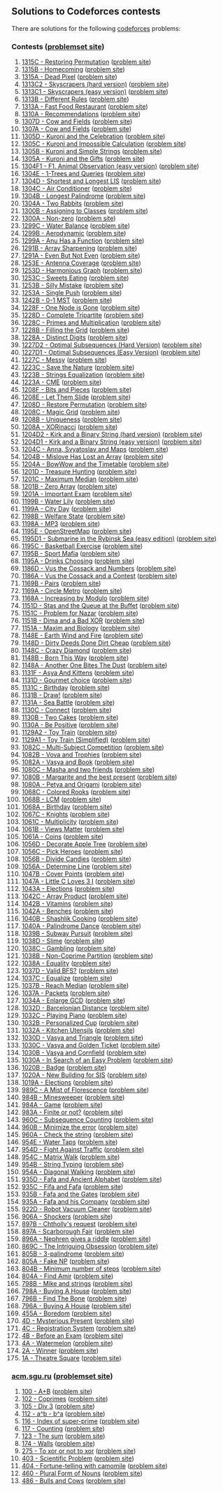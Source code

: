 ## Solutions to Codeforces contests

There are solutions for the following [codeforces](http://codeforces.com/) problems:

### Contests ([problemset site](https://codeforces.com/problemset))
1. [1315C - Restoring Permutation](1315/c.cc) ([problem site](https://codeforces.com/contest/1315/problem/C))
1. [1315B - Homecoming](1315/b.cc) ([problem site](https://codeforces.com/contest/1315/problem/B))
1. [1315A - Dead Pixel](1315/a.cc) ([problem site](https://codeforces.com/contest/1315/problem/A))
1. [1313C2 - Skyscrapers (hard version)](1313/c2.cc) ([problem site](https://codeforces.com/contest/1313/problem/C2))
1. [1313C1 - Skyscrapers (easy version)](1313/c1.cc) ([problem site](https://codeforces.com/contest/1313/problem/C1))
1. [1313B - Different Rules](1313/b.cc) ([problem site](https://codeforces.com/contest/1313/problem/B))
1. [1313A - Fast Food Restaurant](1313/a.cc) ([problem site](https://codeforces.com/contest/1313/problem/A))
1. [1310A - Recommendations](1315/d.cc) ([problem site](https://codeforces.com/contest/1310/problem/A))
1. [1307D - Cow and Fields](1307/d.cc) ([problem site](https://codeforces.com/contest/1307/problem/D))
1. [1307A - Cow and Fields](1307/a.cc) ([problem site](https://codeforces.com/contest/1307/problem/A))
1. [1305D - Kuroni and the Celebration](1305/d.cc) ([problem site](https://codeforces.com/contest/1305/problem/D))
1. [1305C - Kuroni and Impossible Calculation](1305/c.cc) ([problem site](https://codeforces.com/contest/1305/problem/C))
1. [1305B - Kuroni and Simple Strings](1305/b.cc) ([problem site](https://codeforces.com/contest/1305/problem/B))
1. [1305A - Kuroni and the Gifts](1305/a.cc) ([problem site](https://codeforces.com/contest/1305/problem/A))
1. [1304F1 - F1. Animal Observation (easy version)](1304/f1.cc) ([problem site](https://codeforces.com/contest/1304/problem/F1))
1. [1304E - 1-Trees and Queries](1304/e.cc) ([problem site](https://codeforces.com/contest/1304/problem/E))
1. [1304D - Shortest and Longest LIS](1304/d.cc) ([problem site](https://codeforces.com/contest/1304/problem/D))
1. [1304C - Air Conditioner](1304/c.cc) ([problem site](https://codeforces.com/contest/1304/problem/C))
1. [1304B - Longest Palindrome](1304/b.cc) ([problem site](https://codeforces.com/contest/1304/problem/B))
1. [1304A - Two Rabbits](1304/a.cc) ([problem site](https://codeforces.com/contest/1304/problem/A))
1. [1300B - Assigning to Classes](1300/b.cc) ([problem site](https://codeforces.com/contest/1300/problem/B))
1. [1300A - Non-zero](1300/a.cc) ([problem site](https://codeforces.com/contest/1300/problem/A))
1. [1299C - Water Balance](1300/e.cc) ([problem site](https://codeforces.com/contest/1299/problem/C))
1. [1299B - Aerodynamic](1300/d.cc) ([problem site](https://codeforces.com/contest/1299/problem/B))
1. [1299A - Anu Has a Function](1300/c.cc) ([problem site](https://codeforces.com/contest/1299/problem/A))
1. [1291B - Array Sharpening](1291/b.cc) ([problem site](https://codeforces.com/contest/1291/problem/B))
1. [1291A - Even But Not Even](1291/a.cc) ([problem site](https://codeforces.com/contest/1291/problem/A))
1. [1253E - Antenna Coverage](1253/e.cc) ([problem site](https://codeforces.com/contest/1253/problem/E))
1. [1253D - Harmonious Graph](1253/d.cc) ([problem site](https://codeforces.com/contest/1253/problem/D))
1. [1253C - Sweets Eating](1253/c.cc) ([problem site](https://codeforces.com/contest/1253/problem/C))
1. [1253B - Silly Mistake](1253/b.cc) ([problem site](https://codeforces.com/contest/1253/problem/B))
1. [1253A - Single Push](1253/a.cc) ([problem site](https://codeforces.com/contest/1253/problem/A))
1. [1242B - 0-1 MST](1242/b.cc) ([problem site](https://codeforces.com/problemset/problem/1242/B))
1. [1228F - One Node is Gone](1228/f.cc) ([problem site](https://codeforces.com/contest/1228/problem/F))
1. [1228D - Complete Tripartite](1228/d.cc) ([problem site](https://codeforces.com/contest/1228/problem/D))
1. [1228C - Primes and Multiplication](1228/c.cc) ([problem site](https://codeforces.com/contest/1228/problem/C))
1. [1228B - Filling the Grid](1228/b.cc) ([problem site](https://codeforces.com/contest/1228/problem/B))
1. [1228A - Distinct Digits](1228/a.cc) ([problem site](https://codeforces.com/contest/1228/problem/A))
1. [1227D2 - Optimal Subsequences (Hard Version)](1227/d1.cc) ([problem site](https://codeforces.com/contest/1227/problem/D2))
1. [1227D1 - Optimal Subsequences (Easy Version)](1227/d1.cc) ([problem site](https://codeforces.com/contest/1227/problem/D1))
1. [1227C - Messy](1227/c.cc) ([problem site](https://codeforces.com/contest/1227/problem/C))
1. [1223C - Save the Nature](1241/c.cc) ([problem site](https://codeforces.com/contest/1223/problem/C))
1. [1223B - Strings Equalization](1241/b.cc) ([problem site](https://codeforces.com/contest/1223/problem/B))
1. [1223A - CME](1241/a.cc) ([problem site](https://codeforces.com/contest/1223/problem/A))
1. [1208F - Bits and Pieces](1208/f.cc) ([problem site](https://codeforces.com/contest/1208/problem/F))
1. [1208E - Let Them Slide](1208/e.cc) ([problem site](https://codeforces.com/contest/1208/problem/E))
1. [1208D - Restore Permutation](1208/d.cc) ([problem site](https://codeforces.com/contest/1208/problem/D))
1. [1208C - Magic Grid](1208/c.cc) ([problem site](https://codeforces.com/contest/1208/problem/C))
1. [1208B - Uniqueness](1208/b.cc) ([problem site](https://codeforces.com/contest/1208/problem/B))
1. [1208A - XORinacci](1208/a.cc) ([problem site](https://codeforces.com/contest/1208/problem/A))
1. [1204D2 - Kirk and a Binary String (hard version)](1204/d2.cc) ([problem site](https://codeforces.com/contest/1204D/problem/D2))
1. [1204D1 - Kirk and a Binary String (easy version)](1204/d1.cc) ([problem site](https://codeforces.com/contest/1204D/problem/D1))
1. [1204C - Anna, Svyatoslav and Maps](1204/c.cc) ([problem site](https://codeforces.com/contest/1204/problem/C))
1. [1204B - Mislove Has Lost an Array](1204/b.cc) ([problem site](https://codeforces.com/contest/1204/problem/B))
1. [1204A - BowWow and the Timetable](1204/a.cc) ([problem site](https://codeforces.com/contest/1204/problem/A))
1. [1201D - Treasure Hunting](1201/d.cc) ([problem site](https://codeforces.com/contest/1201/problem/D))
1. [1201C - Maximum Median](1201/c.cc) ([problem site](https://codeforces.com/contest/1201/problem/C))
1. [1201B - Zero Array](1201/b.cc) ([problem site](https://codeforces.com/contest/1201/problem/B))
1. [1201A - Important Exam](1201/a.cc) ([problem site](https://codeforces.com/contest/1201/problem/A))
1. [1199B - Water Lily](1199/b.cc) ([problem site](https://codeforces.com/contest/1199/problem/B))
1. [1199A - City Day](1199/a.cc) ([problem site](https://codeforces.com/contest/1199/problem/A))
1. [1198B - Welfare State](1199/d.cc) ([problem site](https://codeforces.com/contest/1198/problem/B))
1. [1198A - MP3](1199/c.cc) ([problem site](https://codeforces.com/contest/1198/problem/A))
1. [1195E - OpenStreetMap](1195/e.cc) ([problem site](https://codeforces.com/contest/1195/problem/E))
1. [1195D1 - Submarine in the Rybinsk Sea (easy edition)](1195/d1.cc) ([problem site](https://codeforces.com/contest/1195D/problem/D1))
1. [1195C - Basketball Exercise](1195/c.cc) ([problem site](https://codeforces.com/contest/1195/problem/C))
1. [1195B - Sport Mafia](1195/b.cc) ([problem site](https://codeforces.com/contest/1195/problem/B))
1. [1195A - Drinks Choosing](1195/a.cc) ([problem site](https://codeforces.com/contest/1195/problem/A))
1. [1186D - Vus the Cossack and Numbers](1186/d.cc) ([problem site](https://codeforces.com/contest/1186/problem/D))
1. [1186A - Vus the Cossack and a Contest](1186/a.cc) ([problem site](https://codeforces.com/contest/1186/problem/A))
1. [1169B - Pairs](1169/b.cc) ([problem site](https://codeforces.com/contest/1169/problem/B))
1. [1169A - Circle Metro](1169/a.cc) ([problem site](https://codeforces.com/contest/1169/problem/A))
1. [1168A - Increasing by Modulo](1169/c.cc) ([problem site](https://codeforces.com/contest/1168/problem/A))
1. [1151D - Stas and the Queue at the Buffet](1151/d.cc) ([problem site](https://codeforces.com/contest/1151/problem/D))
1. [1151C - Problem for Nazar](1151/c.py) ([problem site](https://codeforces.com/contest/1151/problem/C))
1. [1151B - Dima and a Bad XOR](1151/b.cc) ([problem site](https://codeforces.com/contest/1151/problem/B))
1. [1151A - Maxim and Biology](1151/a.cc) ([problem site](https://codeforces.com/contest/1151/problem/A))
1. [1148E - Earth Wind and Fire](1148/e.cc) ([problem site](https://codeforces.com/contest/1148/problem/E))
1. [1148D - Dirty Deeds Done Dirt Cheap](1148/d.cc) ([problem site](https://codeforces.com/contest/1148/problem/D))
1. [1148C - Crazy Diamond](1148/c.cc) ([problem site](https://codeforces.com/contest/1148/problem/C))
1. [1148B - Born This Way](1148/b.cc) ([problem site](https://codeforces.com/contest/1148/problem/B))
1. [1148A - Another One Bites The Dust](1148/a.cc) ([problem site](https://codeforces.com/contest/1148/problem/A))
1. [1131F - Asya And Kittens](1131/f.cc) ([problem site](https://codeforces.com/contest/1131/problem/F))
1. [1131D - Gourmet choice](1131/d.cc) ([problem site](https://codeforces.com/contest/1131/problem/D))
1. [1131C - Birthday](1131/c.cc) ([problem site](https://codeforces.com/contest/1131/problem/C))
1. [1131B - Draw!](1131/b.cc) ([problem site](https://codeforces.com/contest/1131/problem/B))
1. [1131A - Sea Battle](1131/a.cc) ([problem site](https://codeforces.com/contest/1131/problem/A))
1. [1130C - Connect](1130/c.cc) ([problem site](https://codeforces.com/contest/1130/problem/C))
1. [1130B - Two Cakes](1130/b.cc) ([problem site](https://codeforces.com/contest/1130/problem/B))
1. [1130A - Be Positive](1130/a.cc) ([problem site](https://codeforces.com/contest/1130/problem/A))
1. [1129A2 - Toy Train](1130/d2.cc) ([problem site](https://codeforces.com/contest/1130D/problem/A2))
1. [1129A1 - Toy Train (Simplified)](1130/d1.cc) ([problem site](https://codeforces.com/contest/1130D/problem/A1))
1. [1082C - Multi-Subject Competition](1082/c.cc) ([problem site](https://codeforces.com/contest/1082/problem/C))
1. [1082B - Vova and Trophies](1082/b.cc) ([problem site](https://codeforces.com/contest/1082/problem/B))
1. [1082A - Vasya and Book](1082/a.cc) ([problem site](https://codeforces.com/contest/1082/problem/A))
1. [1080C - Masha and two friends](1080/c.cc) ([problem site](https://codeforces.com/contest/1080/problem/C))
1. [1080B - Margarite and the best present](1080/b.cc) ([problem site](https://codeforces.com/contest/1080/problem/B))
1. [1080A - Petya and Origami](1080/a.cc) ([problem site](https://codeforces.com/contest/1080/problem/A))
1. [1068C - Colored Rooks](1068/c.cc) ([problem site](https://codeforces.com/contest/1068/problem/C))
1. [1068B - LCM](1068/b.cc) ([problem site](https://codeforces.com/contest/1068/problem/B))
1. [1068A - Birthday](1068/a.py) ([problem site](https://codeforces.com/contest/1068/problem/A))
1. [1067C - Knights](1068/f.cc) ([problem site](https://codeforces.com/contest/1067/problem/C))
1. [1061C - Multiplicity](1061/c.cc) ([problem site](https://codeforces.com/contest/1061/problem/C))
1. [1061B - Views Matter](1061/b.cc) ([problem site](https://codeforces.com/contest/1061/problem/B))
1. [1061A - Coins](1061/a.cc) ([problem site](https://codeforces.com/contest/1061/problem/A))
1. [1056D - Decorate Apple Tree](1056/d.cc) ([problem site](https://codeforces.com/contest/1056/problem/D))
1. [1056C - Pick Heroes](1056/c.py) ([problem site](https://codeforces.com/contest/1056/problem/C))
1. [1056B - Divide Candies](1056/b.cc) ([problem site](https://codeforces.com/contest/1056/problem/B))
1. [1056A - Determine Line](1056/a.cc) ([problem site](https://codeforces.com/contest/1056/problem/A))
1. [1047B - Cover Points](1047/b.cc) ([problem site](https://codeforces.com/contest/1047/problem/B))
1. [1047A - Little C Loves 3 I](1047/a.py) ([problem site](https://codeforces.com/contest/1047/problem/A))
1. [1043A - Elections](1043/a.cc) ([problem site](https://codeforces.com/contest/1043/problem/A))
1. [1042C - Array Product](1042/c.cc) ([problem site](https://codeforces.com/contest/1042/problem/C))
1. [1042B - Vitamins](1042/b.cc) ([problem site](https://codeforces.com/contest/1042/problem/B))
1. [1042A - Benches](1042/a.cc) ([problem site](https://codeforces.com/contest/1042/problem/A))
1. [1040B - Shashlik Cooking](1040/b.py) ([problem site](https://codeforces.com/contest/1040/problem/B))
1. [1040A - Palindrome Dance](1040/a.py) ([problem site](https://codeforces.com/contest/1040/problem/A))
1. [1039B - Subway Pursuit](1040/d.py) ([problem site](https://codeforces.com/contest/1039/problem/B))
1. [1038D - Slime](1038/d.cc) ([problem site](https://codeforces.com/contest/1038/problem/D))
1. [1038C - Gambling](1038/c.cc) ([problem site](https://codeforces.com/contest/1038/problem/C))
1. [1038B - Non-Coprime Partition](1038/b.cc) ([problem site](https://codeforces.com/contest/1038/problem/B))
1. [1038A - Equality](1038/a.cc) ([problem site](https://codeforces.com/contest/1038/problem/A))
1. [1037D - Valid BFS?](1037/d.cc) ([problem site](https://codeforces.com/contest/1037/problem/D))
1. [1037C - Equalize](1037/c.cc) ([problem site](https://codeforces.com/contest/1037/problem/C))
1. [1037B - Reach Median](1037/b.py) ([problem site](https://codeforces.com/contest/1037/problem/B))
1. [1037A - Packets](1037/a.py) ([problem site](https://codeforces.com/contest/1037/problem/A))
1. [1034A - Enlarge GCD](1047/c.cc) ([problem site](https://codeforces.com/contest/1034/problem/A))
1. [1032D - Barcelonian Distance](1079/d.cc) ([problem site](https://codeforces.com/contest/1032/problem/D))
1. [1032C - Playing Piano](1079/c.cc) ([problem site](https://codeforces.com/contest/1032/problem/C))
1. [1032B - Personalized Cup](1079/b.cc) ([problem site](https://codeforces.com/contest/1032/problem/B))
1. [1032A - Kitchen Utensils](1079/a.cc) ([problem site](https://codeforces.com/contest/1032/problem/A))
1. [1030D - Vasya and Triangle](1058/d.py) ([problem site](https://codeforces.com/contest/1030/problem/D))
1. [1030C - Vasya and Golden Ticket](1058/c.py) ([problem site](https://codeforces.com/contest/1030/problem/C))
1. [1030B - Vasya and Cornfield](1058/b.py) ([problem site](https://codeforces.com/contest/1030/problem/B))
1. [1030A - In Search of an Easy Problem](1058/a.py) ([problem site](https://codeforces.com/contest/1030/problem/A))
1. [1020B - Badge](1020/b.cc) ([problem site](https://codeforces.com/contest/1020/problem/B))
1. [1020A - New Building for SIS](1020/a.cc) ([problem site](https://codeforces.com/contest/1020/problem/A))
1. [1019A - Elections](1020/c.cc) ([problem site](https://codeforces.com/contest/1019/problem/A))
1. [989C - A Mist of Florescence](0989/c.cc) ([problem site](https://codeforces.com/problemset/problem/989/C))
1. [984B - Minesweeper](0984/b.cc) ([problem site](https://codeforces.com/contest/984/problem/B))
1. [984A - Game](0984/a.py) ([problem site](https://codeforces.com/contest/984/problem/A))
1. [983A - Finite or not?](0984/c.cc) ([problem site](https://codeforces.com/contest/983/problem/A))
1. [960C - Subsequence Counting](0960/c.py) ([problem site](https://codeforces.com/contest/960/problem/C))
1. [960B - Minimize the error](0960/b.cc) ([problem site](https://codeforces.com/contest/960/problem/B))
1. [960A - Check the string](0960/a.py) ([problem site](https://codeforces.com/contest/960/problem/A))
1. [954E - Water Taps](0954/e.cc) ([problem site](https://codeforces.com/contest/954/problem/E))
1. [954D - Fight Against Traffic](0954/d.cc) ([problem site](https://codeforces.com/contest/954/problem/D))
1. [954C - Matrix Walk](0954/c.cc) ([problem site](https://codeforces.com/contest/954/problem/C))
1. [954B - String Typing](0954/b.cc) ([problem site](https://codeforces.com/contest/954/problem/B))
1. [954A - Diagonal Walking](0954/a.cc) ([problem site](https://codeforces.com/contest/954/problem/A))
1. [935D - Fafa and Ancient Alphabet](0935/d.cc) ([problem site](https://codeforces.com/contest/935/problem/D))
1. [935C - Fifa and Fafa](0935/c.cc) ([problem site](https://codeforces.com/contest/935/problem/C))
1. [935B - Fafa and the Gates](0935/b.cc) ([problem site](https://codeforces.com/contest/935/problem/B))
1. [935A - Fafa and his Company](0935/a.cc) ([problem site](https://codeforces.com/contest/935/problem/A))
1. [922D - Robot Vacuum Cleaner](0922/d.cc) ([problem site](https://codeforces.com/contest/922/problem/D))
1. [906A - Shockers](0906/a.cc) ([problem site](https://codeforces.com/contest/906/problem/A))
1. [897B - Chtholly's request](0897/b.py) ([problem site](https://codeforces.com/contest/897/problem/B))
1. [897A - Scarborough Fair](0897/a.cc) ([problem site](https://codeforces.com/contest/897/problem/A))
1. [896A - Nephren gives a riddle](0897/c.cc) ([problem site](https://codeforces.com/contest/896/problem/A))
1. [869C - The Intriguing Obsession](0869/c.cc) ([problem site](https://codeforces.com/problemset/problem/869/C))
1. [805B - 3-palindrome](0805/b.py) ([problem site](https://codeforces.com/contest/805/problem/B))
1. [805A - Fake NP](0805/a.py) ([problem site](https://codeforces.com/contest/805/problem/A))
1. [804B - Minimum number of steps](0805/d.py) ([problem site](https://codeforces.com/contest/804/problem/B))
1. [804A - Find Amir](0805/c.py) ([problem site](https://codeforces.com/contest/804/problem/A))
1. [798B - Mike and strings](0798/b.cc) ([problem site](https://codeforces.com/contest/798/problem/B))
1. [798A - Buying A House](0798/a.py) ([problem site](https://codeforces.com/contest/798/problem/A))
1. [796B - Find The Bone](0796/b.py) ([problem site](https://codeforces.com/contest/796/problem/B))
1. [796A - Buying A House](0796/a.py) ([problem site](https://codeforces.com/contest/796/problem/A))
1. [455A - Boredom](0455/a.cc) ([problem site](https://codeforces.com/contest/455/problem/A))
1. [4D - Mysterious Present](0004/d.cc) ([problem site](https://codeforces.com/contest/4/problem/D))
1. [4C - Registration System](0004/c.cc) ([problem site](https://codeforces.com/contest/4/problem/C))
1. [4B - Before an Exam](0004/b.cc) ([problem site](https://codeforces.com/contest/4/problem/B))
1. [4A - Watermelon](0004/a.cc) ([problem site](https://codeforces.com/contest/4/problem/A))
1. [2A - Winner](0002/a.cc) ([problem site](https://codeforces.com/contest/2/problem/A))
1. [1A - Theatre Square](0001/a.py) ([problem site](https://codeforces.com/contest/1/problem/A))

### [acm.sgu.ru](acmsguru) ([problemset site](https://codeforces.com/problemsets/acmsguru))
1. [100 - A+B](acmsguru/100.cc) ([problem site](https://codeforces.com/problemsets/acmsguru/problem/99999/100))
1. [102 - Coprimes](acmsguru/102.cc) ([problem site](https://codeforces.com/problemsets/acmsguru/problem/99999/102))
1. [105 - Div 3](acmsguru/105.cc) ([problem site](https://codeforces.com/problemsets/acmsguru/problem/99999/105))
1. [112 - a^b - b^a](acmsguru/112.py) ([problem site](https://codeforces.com/problemsets/acmsguru/problem/99999/112))
1. [116 - Index of super-prime](acmsguru/116.cc) ([problem site](https://codeforces.com/problemsets/acmsguru/problem/99999/116))
1. [117 - Counting](acmsguru/117.cc) ([problem site](https://codeforces.com/problemsets/acmsguru/problem/99999/117))
1. [123 - The sum](acmsguru/123.cc) ([problem site](https://codeforces.com/problemsets/acmsguru/problem/99999/123))
1. [174 - Walls](acmsguru/174.cc) ([problem site](https://codeforces.com/problemsets/acmsguru/problem/99999/174))
1. [275 - To xor or not to xor](acmsguru/275.cc) ([problem site](https://codeforces.com/problemsets/acmsguru/problem/99999/275))
1. [403 - Scientific Problem](acmsguru/403.cc) ([problem site](https://codeforces.com/problemsets/acmsguru/problem/99999/403))
1. [404 - Fortune-telling with camomile](acmsguru/404.cc) ([problem site](https://codeforces.com/problemsets/acmsguru/problem/99999/404))
1. [460 - Plural Form of Nouns](acmsguru/460.cc) ([problem site](https://codeforces.com/problemsets/acmsguru/problem/99999/460))
1. [486 - Bulls and Cows](acmsguru/486.cc) ([problem site](https://codeforces.com/problemsets/acmsguru/problem/99999/486))
